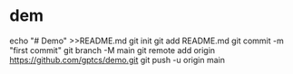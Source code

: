 # dem
echo "# Demo" >>README.md
git init
git add README.md
git commit -m "first commit"
git branch -M main
git remote add origin https://github.com/gptcs/demo.git
git push -u origin main
